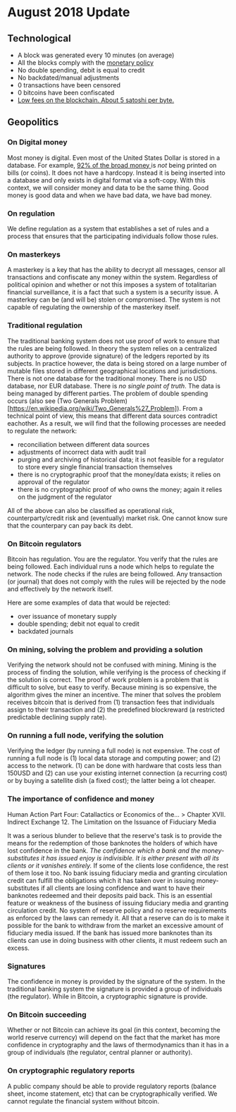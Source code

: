 # August 2018 Update

## Technological

* A block was generated every 10 minutes (on average)
* All the blocks comply with the [monetary policy](https://en.bitcoin.it/w/images/en/4/42/Controlled_supply-supply_over_block_height.png)
* No double spending, debit is equal to credit
* No backdated/manual adjustments
* 0 transactions have been censored
* 0 bitcoins have been confiscated
* [Low fees on the blockchain. About 5 satoshi per byte.](https://jochen-hoenicke.de/queue/#0,all)

## Geopolitics

### On Digital money
Most money is digital. Even most of the United States Dollar is stored in a database. For example, [92% of the broad money ](https://money.visualcapitalist.com/worlds-money-markets-one-visualization-2017/) is *not* being printed on bills (or coins). It does not have a hardcopy. Instead it is being inserted into a database and only exists in digital format via a soft-copy. With this context, we will consider money and data to be the same thing. Good money is good data and when we have bad data, we have bad money.

### On regulation
We define regulation as a system that establishes a set of rules and a process that ensures that the participating individuals follow those rules.

### On masterkeys
A masterkey is a key that has the ability to decrypt all messages, censor all transactions and confiscate any money within the system. Regardless of political opinion and whether or not this imposes a system of totalitarian financial surveillance, it is a fact that such a system is a security issue. A masterkey can be (and will be) stolen or compromised. The system is not capable of regulating the ownership of the masterkey itself.

### Traditional regulation
The traditional banking system does not use proof of work to ensure that the rules are being followed. In theory the system relies on a centralized authority to approve (provide signature) of the ledgers reported by its subjects. In practice however, the data is being stored on a large number of mutable files stored in different geographical locations and jurisdictions. There is not one database for the traditional money. There is no USD database, nor EUR database. There is *no single point of truth*. The data is being managed by different parties. The problem of double spending occurs (also see (Two Generals Problem)[https://en.wikipedia.org/wiki/Two_Generals%27_Problem]). From a technical point of view, this means that different data sources contradict eachother. As a result, we will find that the following processes are needed to regulate the network:
* reconciliation between different data sources
* adjustments of incorrect data with audit trail
* purging and archiving of historical data; it is not feasible for a regulator to store every single financial transaction themselves
* there is no cryptographic proof that the money/data exists; it relies on approval of the regulator
* there is no cryptographic proof of who owns the money; again it relies on the judgment of the regulator

All of the above can also be classified as operational risk, counterparty/credit risk and (eventually) market risk. One cannot know sure that the counterpary can pay back its debt.

### On Bitcoin regulators
Bitcoin has regulation. You are the regulator. You verify that the rules are being followed. Each individual runs a node which helps to regulate the network. The node checks if the rules are being followed. Any transaction (or journal) that does not comply with the rules will be rejected by the node and effectively by the network itself.

Here are some examples of data that would be rejected:
* over issuance of monetary supply
* double spending; debit not equal to credit
* backdated journals

### On mining, solving the problem and providing a solution
Verifying the network should not be confused with mining. Mining is the process of finding the solution, while verifying is the process of checking if the solution is correct. The proof of work problem is a problem that is difficult to solve, but easy to verify. Because mining is so expensive, the algorithm gives the miner an incentive. The miner that solves the problem receives bitcoin that is derived from (1) transaction fees that individuals assign to their transaction and (2) the predefined blockreward (a restricted predictable declining supply rate).

### On running a full node, verifying the solution
Verifying the ledger (by running a full node) is not expensive. The cost of running a full node is (1) local data storage and computing power; and (2) access to the network. (1) can be done with hardware that costs less than 150USD and (2) can use your existing internet connection (a recurring cost) or by buying a satellite dish (a fixed cost); the latter being a lot cheaper.

### The importance of confidence and money
Human Action
Part Four: Catallactics or Economics of the... > Chapter XVII. Indirect Exchange
12. The Limitation on the Issuance of Fiduciary Media

It was a serious blunder to believe that the reserve's task is to provide the means for the redemption of those banknotes the holders of which have lost confidence in the bank. *The confidence which a bank and the money-substitutes it has issued enjoy is indivisible. It is either present with all its clients or it vanishes entirely.* If some of the clients lose confidence, the rest of them lose it too. No bank issuing fiduciary media and granting circulation credit can fulfill the obligations which it has taken over in issuing money-substitutes if all clients are losing confidence and want to have their banknotes redeemed and their deposits paid back. This is an essential feature or weakness of the business of issuing fiduciary media and granting circulation credit. No system of reserve policy and no reserve requirements as enforced by the laws can remedy it. All that a reserve can do is to make it possible for the bank to withdraw from the market an excessive amount of fiduciary media issued. If the bank has issued more banknotes than its clients can use in doing business with other clients, it must redeem such an excess.

### Signatures
The confidence in money is provided by the signature of the system. In the traditional banking system the signature is provided a group of individuals (the regulator). While in Bitcoin, a cryptographic signature is provide.

### On Bitcoin succeeding
Whether or not Bitcoin can achieve its goal (in this context, becoming the world reserve currency) will depend on the fact that the market has more confidence in cryptography and the laws of thermodynamics than it has in a group of individuals (the regulator, central planner or authority).

### On cryptographic regulatory reports
A public company should be able to provide regulatory reports (balance sheet, income statement, etc) that can be cryptographically verified. We cannot regulate the financial system without bitcoin.

